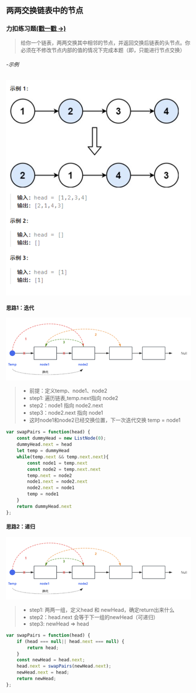 ## 两两交换链表中的节点

### 力扣练习题[(戳一戳 ->)](https://leetcode.cn/problems/swap-nodes-in-pairs/description/)

> 给你一个链表，两两交换其中相邻的节点，并返回交换后链表的头节点。你必须在不修改节点内部的值的情况下完成本题（即，只能进行节点交换）

###### -示例
![图片](../../../public/lc_l13.png)


#### 思路1：迭代
![图片](../../../public/lc_l14.png)

> - 前提：定义temp、node1、node2
> - step1: 遍历链表,temp.next指向 node2
> - step2：node1 指向 node2.next
> - step3：node2.next 指向 node1
> - 这时node1和node2已经交换位置，下一次迭代交换 temp = node1 

```js
var swapPairs = function(head) {
    const dummyHead = new ListNode(0);
    dummyHead.next = head
    let temp = dummyHead
    while(temp.next && temp.next.next){
        const node1 = temp.next
        const node2 = temp.next.next
        temp.next = node2
        node1.next = node2.next
        node2.next = node1
        temp = node1
    }
    return dummyHead.next
};
```

#### 思路2：递归

![图片](../../../public/lc_l14.png)

> - step1: 两两一组，定义head 和 newHead，确定return出来什么
> - step2：head.next 会等于下一组的newHead（可递归）
> - step3: newHead => head

```js
var swapPairs = function(head) {
    if (head === null|| head.next === null) {
        return head;
    }
    const newHead = head.next;
    head.next = swapPairs(newHead.next);
    newHead.next = head;
    return newHead;
};
```